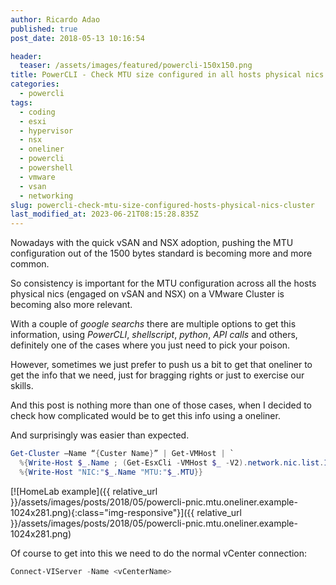```yaml
---
author: Ricardo Adao
published: true
post_date: 2018-05-13 10:16:54

header:
  teaser: /assets/images/featured/powercli-150x150.png
title: PowerCLI - Check MTU size configured in all hosts physical nics of a cluster
categories:
  - powercli
tags:
  - coding
  - esxi
  - hypervisor
  - nsx
  - oneliner
  - powercli
  - powershell
  - vmware
  - vsan
  - networking
slug: powercli-check-mtu-size-configured-hosts-physical-nics-cluster
last_modified_at: 2023-06-21T08:15:28.835Z
---
```

Nowadays with the quick vSAN and NSX adoption, pushing the MTU configuration out of the 1500 bytes standard is becoming more and more common.

So consistency is important for the MTU configuration across all the hosts physical nics (engaged on vSAN and NSX) on a VMware Cluster is becoming also more relevant.

With a couple of _google searchs_ there are multiple options to get this information, using _PowerCLI_, _shellscript_, _python_, _API calls_ and others, definitely one of the cases where you just need to pick your poison.

However, sometimes we just prefer to push us a bit to get that oneliner to get the info that we need, just for bragging rights or just to exercise our skills.

And this post is nothing more than one of those cases, when I decided to check how complicated would be to get this info using a oneliner.

And surprisingly was easier than expected.

```powershell
Get-Cluster –Name “{Custer Name}” | Get-VMHost | `
  %{Write-Host $_.Name ; (Get-EsxCli -VMHost $_ -V2).network.nic.list.Invoke() | `
  %{Write-Host "NIC:"$_.Name "MTU:"$_.MTU}}
```

[![HomeLab example]({{ relative_url }}/assets/images/posts/2018/05/powercli-pnic.mtu.oneliner.example-1024x281.png){:class="img-responsive"}]({{ relative_url }}/assets/images/posts/2018/05/powercli-pnic.mtu.oneliner.example-1024x281.png)

Of course to get into this we need to do the normal vCenter connection:

```powershell
Connect-VIServer -Name <vCenterName>
```